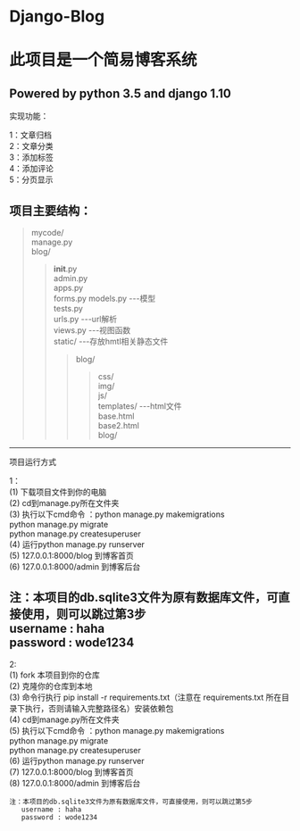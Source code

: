 # Django-Blog

此项目是一个简易博客系统
====
Powered by python 3.5 and django 1.10
---
实现功能：<br>

  1：文章归档<br>
  2：文章分类<br>
  3：添加标签<br>
  4：添加评论<br>
  5：分页显示<br>
 
项目主要结构：
--- 
  >mycode/<br>
  >manage.py<br>
  >blog/<br>
  >> __init__.py<br>
  >> admin.py<br>
  >> apps.py<br>
  >> forms.py
  >> models.py       ---模型<br>
  >> tests.py<br>
  >> urls.py         ---url解析<br>
  >> views.py        ---视图函数<br>
  >> static/         ---存放hmtl相关静态文件<br>
  >>>blog/<br>
  >>>>css/<br>
  >>>>img/<br>
  >>>>js/<br>
  >>templates/     ---html文件<br>
  >>>base.html<br>
  >>>base2.html<br>
  >>>blog/<br>
  
  
---                    
 项目运行方式<br>
 
 1：<br>
  (1) 下载项目文件到你的电脑<br>
  (2) cd到manage.py所在文件夹<br>
  (3) 执行以下cmd命令 ：python manage.py makemigrations<br>
                      python manage.py migrate<br>
                      python manage.py createsuperuser<br>
  (4) 运行python manage.py runserver<br>
  (5) 127.0.0.1:8000/blog  到博客首页<br>
  (6) 127.0.0.1:8000/admin 到博客后台<br>
             
  注：本项目的db.sqlite3文件为原有数据库文件，可直接使用，则可以跳过第3步<br>
     username : haha<br>
     password : wode1234<br>
 --- 
  2:<br>
    (1) fork 本项目到你的仓库<br>
    (2) 克隆你的仓库到本地<br>
    (3) 命令行执行 pip install -r requirements.txt（注意在 requirements.txt 所在目录下执行，否则请输入完整路径名）安装依赖包<br>
    (4) cd到manage.py所在文件夹<br>
    (5) 执行以下cmd命令 ：python manage.py makemigrations<br>
                        python manage.py migrate<br>
                        python manage.py createsuperuser<br>
    (6) 运行python manage.py runserver<br>
    (7) 127.0.0.1:8000/blog  到博客首页<br>
    (8) 127.0.0.1:8000/admin 到博客后台<br>
    
    注：本项目的db.sqlite3文件为原有数据库文件，可直接使用，则可以跳过第5步
       username : haha
       password : wode1234
  


